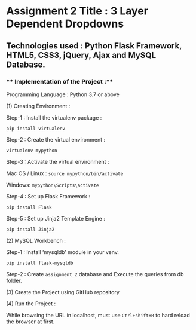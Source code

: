 # Assignment 2 Title : 3 Layer Dependent Dropdowns

## Technologies used : Python Flask Framework, HTML5, CSS3, jQuery, Ajax and MySQL Database.

### ** Implementation of the Project :**

Programming Language : Python 3.7 or above

(1) Creating Environment :

Step-1 : Install the virtualenv package :

  ` pip install virtualenv `
  
Step-2 : Create the virtual environment :

  `virtualenv mypython`

Step-3 : Activate the virtual environment :

Mac OS / Linux : `source mypython/bin/activate`

Windows: `mypython\Scripts\activate`

Step-4 : Set up Flask Framework :

  `pip install Flask`

Step-5 : Set up Jinja2 Template Engine : 

  `pip install Jinja2`

(2) MySQL Workbench :

Step-1 : Install ‘mysqldb’ module in your venv. 

  `pip install flask-mysqldb` 

Step-2 : Create `assignment_2` database and Execute the queries from db folder.

(3) Create the Project using GitHub repository

(4) Run the Project : 

  While browsing the URL in localhost, must use `Ctrl+shift+R` to hard reload the browser at first.
